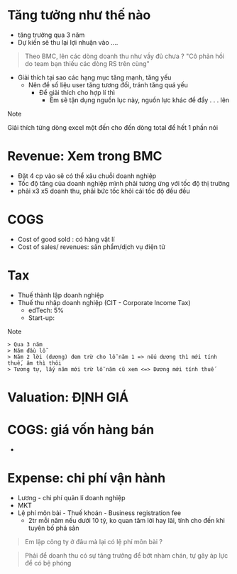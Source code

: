 # Tăng tưởng như thế nào 
- tăng trường qua 3 năm
- Dự kiến sẽ thu lại lợi nhuận vào ....
> Theo BMC, lên các dòng doanh thu như vầy đủ chưa ?
> "Cô phản hồi do team bạn thiếu các dòng RS trên cùng"
- Giải thích tại sao các hạng mục tăng mạnh, tăng yếu
	- Nên để số liệu user tăng tương đối, tránh tăng quá yếu
		- Để giải thích cho hợp lí thì 
			- Em sẽ tận dụng nguồn lục này, nguồn lực khác để đẩy . . . lên
> [!NOTE]
  Giải thích từng dòng excel một đến cho đến dòng total để hết 1 phần nói
# Revenue: Xem trong BMC
- Đặt 4 cp vào sẽ có thể xâu chuỗi doanh nghiệp
- Tốc độ tăng của doanh nghiệp mình phải tương ứng với tốc độ thị trường
- phải x3 x5 doanh thu, phải bức tốc khỏi cái tốc độ đều đều
# COGS
- Cost of good sold : có hàng vật lí
- Cost of sales/ revenues: sản phẩm/dịch vụ điện tử 
# Tax
- Thuế thành lập doanh nghiệp 
- Thuế thu nhập doanh nghiệp (CIT - Corporate Income Tax)
	- edTech: 5%
	- Start-up:
> [!NOTE]
    > Qua 3 năm
    > Năm đầu lỗ
    > Năm 2 lời (dương) đem trừ cho lỗ năm 1 => nếu dương thì mới tính thuế, âm thì thôi
    > Tương tự, lấy năm mới trừ lỗ năm cũ xem <=> Dương mới tính thuế
# Valuation: ĐỊNH GIÁ
# COGS: giá vốn hàng bán
- 
# Expense: chi phí vận hành
- Lương - chi phí quản lí doanh nghiệp
- MKT
- Lệ phí môn bài - Thuế khoán - Business registration fee
	- 2tr mỗi năm nếu dưới 10 tỷ, ko quan tâm lời hay lãi, tính cho đến khi tuyên bố phá sản
> Em lập công ty ở đâu mà lại có lệ phí môn bài ?

> Phải để doanh thu có sự tăng trưởng để bớt nhàm chán, tự gây áp lực để có bệ phóng
